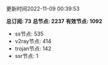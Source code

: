 更新时间2022-11-09 00:39:53

**总订阅: 73**
**总节点: 2237**
**有效节点: 1092**
- ss节点: 535
- v2ray节点: 414
- trojan节点: 142
- ssr节点: 1
